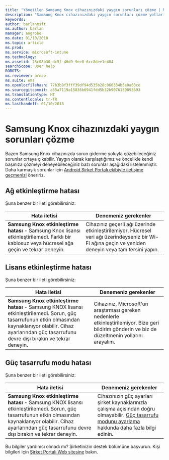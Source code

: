```yaml
---
title: "Yönetilen Samsung Knox cihazınızdaki yaygın sorunları çözme | Microsoft Docs"
description: "Samsung Knox cihazınızdaki yaygın sorunları çözme yollarını öğrenin."
keywords: 
author: barlanmsft
ms.author: barlan
manager: angrobe
ms.date: 01/10/2018
ms.topic: article
ms.prod: 
ms.service: microsoft-intune
ms.technology: 
ms.assetid: 78c08b30-dc5f-46d9-9ee8-6cc8dee1e404
searchScope: User help
ROBOTS: 
ms.reviewer: arnab
ms.suite: ems
ms.openlocfilehash: 77b3b8f3fff39df94d535b28c060334b3e0a63ce
ms.sourcegitcommit: a55a7119a15836b6941fdd5b32b9076139093693
ms.translationtype: HT
ms.contentlocale: tr-TR
ms.lasthandoff: 01/10/2018
---
```

# <a name="fix-common-issues-with-your-samsung-knox-device"></a>Samsung Knox cihazınızdaki yaygın sorunları çözme

Bazen Samsung Knox cihazınızda sorun giderme yoluyla çözebileceğiniz sorunlar ortaya çıkabilir. Yaygın olarak karşılaştığımız ve öncelikle kendi başınıza çözmeyi deneyebileceğiniz bazı sorunlar aşağıdaki listelenmiştir. Daha karmaşık sorunlar için [Android Şirket Portalı ekibiyle iletişime geçmenizi](https://github.com/MicrosoftDocs/IntuneDocs/blob/master/intune-user-help/send-logs-to-microsoft-android.md) öneririz.

## <a name="network-activation-error"></a>Ağ etkinleştirme hatası

Şuna benzer bir ileti görebilirsiniz:

|Hata iletisi|Denemeniz gerekenler|
|---|---|
|**Samsung Knox etkinleştirme hatası** - Samsung Knox lisansı etkinleştirilemedi. Farklı bir kablosuz veya hücresel ağa geçin ve tekrar deneyin.|Cihazınız geçerli ağı üzerinde etkinleştirilemiyor. Hücresel veri ağı üzerindeyseniz bir Wi-Fi ağına geçin ve yeniden deneyin veya tam tersini yapın.|

## <a name="license-activation-error"></a>Lisans etkinleştirme hatası

Şuna benzer bir ileti görebilirsiniz:

|Hata iletisi|Denemeniz gerekenler|
|---|---|
|**Samsung Knox etkinleştirme hatası** - Samsung KNOX lisansı etkinleştirilemedi. Sorun, güç tasarrufunun etkin olmasından kaynaklanıyor olabilir. Cihaz ayarlarından güç tasarrufunu devre dışı bırakın ve tekrar deneyin.|Cihazınız, Microsoft'un araştırması gereken nedenlerle etkinleştirilemiyor. Bize geri bildirim gönderin ve biz de düzeltmenin yollarını arayalım.|

## <a name="power-saving-mode-error"></a>Güç tasarrufu modu hatası

Şuna benzer bir ileti görebilirsiniz:

|Hata iletisi|Denemeniz gerekenler|
|---|---|
|**Samsung Knox etkinleştirme hatası** - Samsung KNOX lisansı etkinleştirilemedi. Sorun, güç tasarrufunun etkin olmasından kaynaklanıyor olabilir. Cihaz ayarlarından güç tasarrufunu devre dışı bırakın ve tekrar deneyin. |Cihazınızın güç ayarları şirket kaynaklarınızla çalışma açısından doğru olmayabilir. [Güç tasarrufu modunu ayarlama](power-saving-mode-android.md) hakkında daha fazla bilgi edinin.|

Bu bilgiler yardımcı olmadı mı? Şirketinizin destek bölümüne başvurun. Kişi bilgileri için [Şirket Portalı Web sitesine](https://portal.manage.microsoft.com#HelpDeskDialog) bakın.
